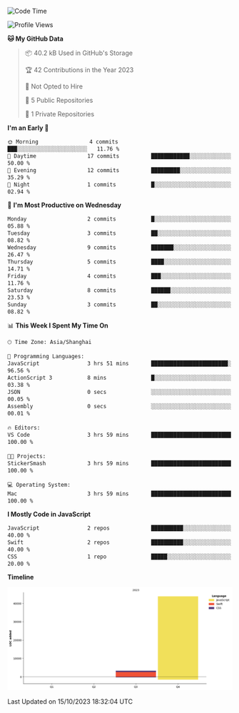 <!--
**PascalDai/PascalDai** is a ✨ _special_ ✨ repository because its `README.md` (this file) appears on your GitHub profile.

Here are some ideas to get you started:

- 🔭 I’m currently working on ...
- 🌱 I’m currently learning ...
- 👯 I’m looking to collaborate on ...
- 🤔 I’m looking for help with ...
- 💬 Ask me about ...
- 📫 How to reach me: ...
- 😄 Pronouns: ...
- ⚡ Fun fact: ...
-->

<!--START_SECTION:waka-->
![Code Time](http://img.shields.io/badge/Code%20Time-7%20hrs%2037%20mins-blue)

![Profile Views](http://img.shields.io/badge/Profile%20Views-0-blue)

**🐱 My GitHub Data** 

> 📦 40.2 kB Used in GitHub's Storage 
 > 
> 🏆 42 Contributions in the Year 2023
 > 
> 🚫 Not Opted to Hire
 > 
> 📜 5 Public Repositories 
 > 
> 🔑 1 Private Repositories 
 > 
**I'm an Early 🐤** 

```text
🌞 Morning                4 commits           ███░░░░░░░░░░░░░░░░░░░░░░   11.76 % 
🌆 Daytime                17 commits          ████████████░░░░░░░░░░░░░   50.00 % 
🌃 Evening                12 commits          █████████░░░░░░░░░░░░░░░░   35.29 % 
🌙 Night                  1 commits           █░░░░░░░░░░░░░░░░░░░░░░░░   02.94 % 
```
📅 **I'm Most Productive on Wednesday** 

```text
Monday                   2 commits           █░░░░░░░░░░░░░░░░░░░░░░░░   05.88 % 
Tuesday                  3 commits           ██░░░░░░░░░░░░░░░░░░░░░░░   08.82 % 
Wednesday                9 commits           ███████░░░░░░░░░░░░░░░░░░   26.47 % 
Thursday                 5 commits           ████░░░░░░░░░░░░░░░░░░░░░   14.71 % 
Friday                   4 commits           ███░░░░░░░░░░░░░░░░░░░░░░   11.76 % 
Saturday                 8 commits           ██████░░░░░░░░░░░░░░░░░░░   23.53 % 
Sunday                   3 commits           ██░░░░░░░░░░░░░░░░░░░░░░░   08.82 % 
```


📊 **This Week I Spent My Time On** 

```text
🕑︎ Time Zone: Asia/Shanghai

💬 Programming Languages: 
JavaScript               3 hrs 51 mins       ████████████████████████░   96.56 % 
ActionScript 3           8 mins              █░░░░░░░░░░░░░░░░░░░░░░░░   03.38 % 
JSON                     0 secs              ░░░░░░░░░░░░░░░░░░░░░░░░░   00.05 % 
Assembly                 0 secs              ░░░░░░░░░░░░░░░░░░░░░░░░░   00.01 % 

🔥 Editors: 
VS Code                  3 hrs 59 mins       █████████████████████████   100.00 % 

🐱‍💻 Projects: 
StickerSmash             3 hrs 59 mins       █████████████████████████   100.00 % 

💻 Operating System: 
Mac                      3 hrs 59 mins       █████████████████████████   100.00 % 
```

**I Mostly Code in JavaScript** 

```text
JavaScript               2 repos             ██████████░░░░░░░░░░░░░░░   40.00 % 
Swift                    2 repos             ██████████░░░░░░░░░░░░░░░   40.00 % 
CSS                      1 repo              █████░░░░░░░░░░░░░░░░░░░░   20.00 % 
```



**Timeline**

![Lines of Code chart](https://raw.githubusercontent.com/PascalDai/PascalDai/main/assets/bar_graph.png)


 Last Updated on 15/10/2023 18:32:04 UTC
<!--END_SECTION:waka-->
